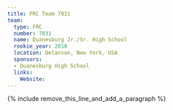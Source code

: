 ```yaml
---
title: FRC Team 7031
team:
  type: FRC
  number: 7031
  name: Duanesburg Jr./Sr. High School
  rookie_year: 2018
  location: Delanson, New York, USA
  sponsors:
  - Duanesburg High School
  links:
    Website:
---
```


{% include remove_this_line_and_add_a_paragraph %}